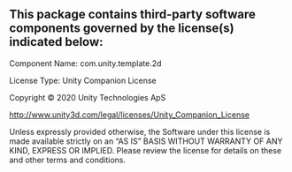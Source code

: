 This package contains third-party software components governed by the license(s) indicated below:
---------

Component Name: com.unity.template.2d

License Type: Unity Companion License

Copyright © 2020 Unity Technologies ApS

http://www.unity3d.com/legal/licenses/Unity_Companion_License

Unless expressly provided otherwise, the Software under this license is made available strictly on an “AS IS” BASIS WITHOUT WARRANTY OF ANY KIND, EXPRESS OR IMPLIED. Please review the license for details on these and other terms and conditions.

